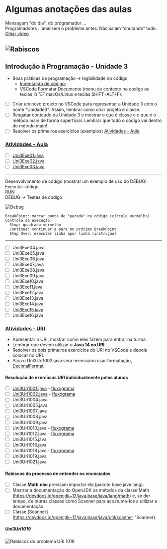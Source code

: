 <!--  FIXME:
### [Aula_07](Unidade3/aula.md#Aula_07 "	07-03-2022	segunda	")	07-03-2022	segunda
### [Aula_08](Unidade3/aula.md#Aula_08 "	09-03-2022	quarta		09-03-2022	quarta
### [Aula_09](Unidade3/aula.md#Aula_09 "	09-03-2022	quarta	")	09-03-2022	quarta
### [Aula_10](Unidade3/aula.md#Aula_10 "	14-03-2022	segunda	")	14-03-2022	segunda
### [Aula_11](Unidade3/aula.md#Aula_11 "	16-03-2022	quarta		16-03-2022	quarta
### [Aula_12](Unidade3/aula.md#Aula_12 "	16-03-2022	quarta	")	16-03-2022	quarta
-->

# Algumas anotações das aulas

Mensagem "do dia", do programador ...  
    Programadores .. analisem o problema antes.  Não saiam “chutando” tudo.  
    [Olhar vídeo](imgs/programador.mp4 "Olhar vídeo")  

## ![Rabiscos](aula.drawio.svg)

## Introdução à Programação - Unidade 3

- Boas práticas de programação -> legibilidade do código  
  - [Indentação de código](<https://pt.wikipedia.org/wiki/Indentação> "Indentação de código");  
  - VSCode Formatar Documento (menu de contexto no código ou teclas ⇧⌥F macOs/Linux e teclas SHIFT+ALT+F).  
- [ ] Criar um novo projeto no VSCode para representar a Unidade 3 com o nome "Unidade3". Assim, lembrar como criar projeto e classe.  
- [ ] Resgatar conteúdo da Unidade 3 e mostrar o que é classe e o que é o método main de forma superficial. Lembrar que todo o código vai dentro do método main!  
- [ ] Resolver os primeiros exercícios (exemplos) [Atividades - Aula](atividadeAula.md "Atividades - Aula").  

<!-- TODO: 
comentar de saber quais imports devem ser usados.
Evitar algo do tipo: import java.util.* ; .. melhor import java.util.Scanner;
Pode usar View / Command Palette / >Organize Imports .. mas saber decidir qual usar
-->

### [Atividades - Aula](atividadeAula.md "Atividades - Aula")  

- [ ] [Uni3Exe01.java](src/Uni3Exe01.java "Uni3Exe01.java") <!-- prof. completo -->  
- [ ] [Uni3Exe02.java](src/Uni3Exe02.java "Uni3Exe02.java") <!-- prof. algoritmo 5 min. -->  
- [ ] [Uni3Exe03.java](src/Uni3Exe03.java "Uni3Exe03.java") <!-- 10 min. -->  

----
Desenvolvimento de código (mostrar um exemplo de uso do DEBUG)  
  Executar código  
    RUN  
    DEBUG -> Testes de código  

  ![Debug](imgs/debug.drawio.svg "Debug")  

    BreakPoint: marcar ponto de "parada" no código (círculo vermelho)  
    Controle da execução:  
      Stop: quadrado vermelho  
      Continue: continuar e para no próximo BreakPoint  
      Step Over: executar linha apor linha (instrução)  

<!-- para saber mais, avançado: <https://code.visualstudio.com/docs/java/java-debugging> -->
----

- [ ] Uni3Exe04.java  
- [ ] Uni3Exe05.java  
- [ ] Uni3Exe06.java
- [ ] Uni3Exe07.java  
- [ ] Uni3Exe08.java  
- [ ] Uni3Exe09.java  
- [ ] Uni3Exe10.java  <!-- prof. só o algoritmo -->  
- [ ] Uni3Exe11.java  
- [ ] Uni3Exe12.java  
- [ ] Uni3Exe13.java  
- [ ] Uni3Exe14.java  
- [ ] [Uni3Exe15.java](src/Uni3Exe15.java "Uni3Exe15.java") <!-- 15 min. -->  
- [ ] Uni3Exe16.java  

### [Atividades - URI](atividadeUri.md "Atividades - URI")

- Apresentar o URI, mostrar como eles fazem para entrar na turma.  
- Lembrar que devem utilizar o **Java 14 no URI**.  
- Resolver os dois primeiros exercícios do URI no VSCode e depois colocar no URI.  
- Para o Uni3Uri1002.java será necessário usar formatação, [DecimalFormat](/Exemplos/src/ExemploDecimalFormat.java "DecimalFormat").  

#### Resolução de exercícios URI individualmente pelos alunos  

- [ ] [Uni3Uri1001.java](src/Uni3Uri1001.java "Uni3Uri1001.java") - [fluxograma](fluxogramas/Uni3Uri1001.svg "fluxograma") <!-- prof. completo -->  
- [ ] [Uni3Uri1002.java](src/Uni3Uri1002.java "Uni3Uri1002.java") - [fluxograma](fluxogramas/Uni3Uri1002.svg "fluxograma") <!-- prof. algoritmo 10 min. -->  
- [ ] Uni3Uri1004.java  
- [ ] Uni3Uri1005.java  
- [ ] Uni3Uri1007.java  
- [ ] Uni3Uri1008.java  
- [ ] Uni3Uri1009.java  
- [ ] Uni3Uri1010.java - [fluxograma](fluxogramas/Uni3Uri1010.svg "fluxograma")  
- [ ] Uni3Uri1012.java - [fluxograma](fluxogramas/Uni3Uri1012.svg "fluxograma")  
- [ ] Uni3Uri1015.java  
- [ ] Uni3Uri1016.java  
- [ ] Uni3Uri1018.java - [fluxograma](fluxogramas/Uni3Uri1018.svg "fluxograma")  
- [ ] Uni3Uri1019.java  
- [ ] Uni3Uri1021.java  

#### Rabiscos do processo de entender os enunciados

- [ ] Classe **Math**  **não** precisam importar ela (pacote base java.lang).  
- [ ] Mostrar a documentação do OpenJDK os métodos da classe Math (<https://devdocs.io/openjdk~17/java.base/java/lang/math>) e, se der tempo, de outras classes como Scanner para acostuma-los a utilizar a documentação.  
- [ ] Classe [Scanner](<https://devdocs.io/openjdk~17/java.base/java/util/scanner> "Scanner).  

##### Uni3Uri1019

![Rabiscos do problema URI 1019](imgs/Uni3Uri1019.png "Rabiscos do problema URI 1019")  
